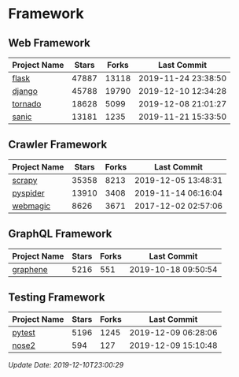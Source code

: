 # Framework

## Web Framework

| Project Name | Stars | Forks | Last Commit |
| ------------ | ----- | ----- | ----------- |
| [flask](https://github.com/pallets/flask) | 47887 | 13118 | 2019-11-24 23:38:50 |
| [django](https://github.com/django/django) | 45788 | 19790 | 2019-12-10 12:34:28 |
| [tornado](https://github.com/tornadoweb/tornado) | 18628 | 5099 | 2019-12-08 21:01:27 |
| [sanic](https://github.com/huge-success/sanic) | 13181 | 1235 | 2019-11-21 15:33:50 |

## Crawler Framework

| Project Name | Stars | Forks | Last Commit |
| ------------ | ----- | ----- | ----------- |
| [scrapy](https://github.com/scrapy/scrapy) | 35358 | 8213 | 2019-12-05 13:48:31 |
| [pyspider](https://github.com/binux/pyspider) | 13910 | 3408 | 2019-11-14 06:16:04 |
| [webmagic](https://github.com/code4craft/webmagic) | 8626 | 3671 | 2017-12-02 02:57:06 |

## GraphQL Framework

| Project Name | Stars | Forks | Last Commit |
| ------------ | ----- | ----- | ----------- |
| [graphene](https://github.com/graphql-python/graphene) | 5216 | 551 | 2019-10-18 09:50:54 |

## Testing Framework

| Project Name | Stars | Forks | Last Commit |
| ------------ | ----- | ----- | ----------- |
| [pytest](https://github.com/pytest-dev/pytest) | 5196 | 1245 | 2019-12-09 06:28:06 |
| [nose2](https://github.com/nose-devs/nose2) | 594 | 127 | 2019-12-09 15:10:48 |

*Update Date: 2019-12-10T23:00:29*
